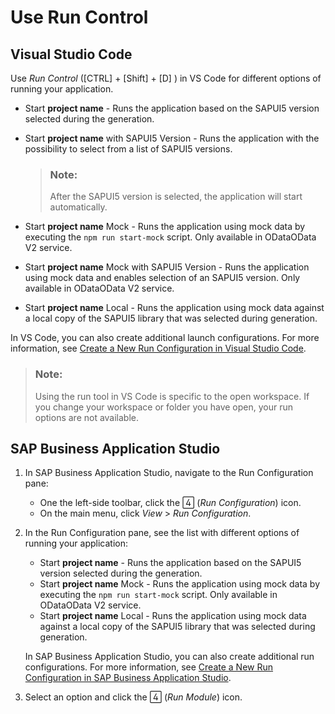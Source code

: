 <!-- loio09171c8bc3a64ec7848f0ef31770a793 -->

<link rel="stylesheet" type="text/css" href="../css/sap-icons.css"/>

# Use Run Control



<a name="loio09171c8bc3a64ec7848f0ef31770a793__section_lqw_zf5_t4b"/>

## Visual Studio Code

Use *Run Control* \([CTRL\] + [Shift\] + [D\] \) in VS Code for different options of running your application.

-   Start **project name** - Runs the application based on the SAPUI5 version selected during the generation.
-   Start **project name** with SAPUI5 Version - Runs the application with the possibility to select from a list of SAPUI5 versions.

    > ### Note:  
    > After the SAPUI5 version is selected, the application will start automatically.

-   Start **project name** Mock - Runs the application using mock data by executing the `npm run start-mock` script. Only available in ODataOData V2 service.
-   Start **project name** Mock with SAPUI5 Version - Runs the application using mock data and enables selection of an SAPUI5 version. Only available in ODataOData V2 service.
-   Start **project name** Local - Runs the application using mock data against a local copy of the SAPUI5 library that was selected during generation.

In VS Code, you can also create additional launch configurations. For more information, see [Create a New Run Configuration in Visual Studio Code](create-a-new-run-configuration-in-visual-studio-code-3b1f37e.md).

> ### Note:  
> Using the run tool in VS Code is specific to the open workspace. If you change your workspace or folder you have open, your run options are not available.



<a name="loio09171c8bc3a64ec7848f0ef31770a793__section_djd_yms_v4b"/>

## SAP Business Application Studio

1.  In SAP Business Application Studio, navigate to the Run Configuration pane:

    -   One the left-side toolbar, click the <span class="SAP-icons-V5"></span> \(*Run Configuration*\) icon.
    -   On the main menu, click *View* \> *Run Configuration*.

2.  In the Run Configuration pane, see the list with different options of running your application:

    -   Start **project name** - Runs the application based on the SAPUI5 version selected during the generation.
    -   Start **project name** Mock - Runs the application using mock data by executing the `npm run start-mock` script. Only available in ODataOData V2 service.
    -   Start **project name** Local - Runs the application using mock data against a local copy of the SAPUI5 library that was selected during generation.

    In SAP Business Application Studio, you can also create additional run configurations. For more information, see [Create a New Run Configuration in SAP Business Application Studio](create-a-new-run-configuration-in-sap-business-application-studio-05f2a9e.md).

3.  Select an option and click the <span class="SAP-icons-V5"></span> \(*Run Module*\) icon.

